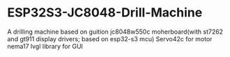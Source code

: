 # ESP32S3-JC8048-Drill-Machine
 A drilling machine based on guition jc8048w550c moherboard(with st7262 and gt911 display drivers; based on esp32-s3 mcu)
 Servo42c for motor nema17
 lvgl library for GUI
